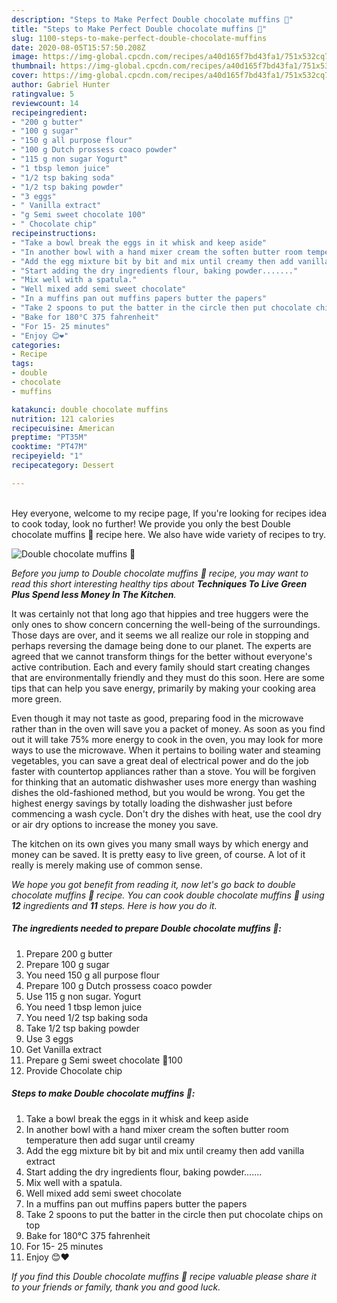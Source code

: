 ```yaml
---
description: "Steps to Make Perfect Double chocolate muffins 🍫"
title: "Steps to Make Perfect Double chocolate muffins 🍫"
slug: 1100-steps-to-make-perfect-double-chocolate-muffins
date: 2020-08-05T15:57:50.208Z
image: https://img-global.cpcdn.com/recipes/a40d165f7bd43fa1/751x532cq70/double-chocolate-muffins-🍫-recipe-main-photo.jpg
thumbnail: https://img-global.cpcdn.com/recipes/a40d165f7bd43fa1/751x532cq70/double-chocolate-muffins-🍫-recipe-main-photo.jpg
cover: https://img-global.cpcdn.com/recipes/a40d165f7bd43fa1/751x532cq70/double-chocolate-muffins-🍫-recipe-main-photo.jpg
author: Gabriel Hunter
ratingvalue: 5
reviewcount: 14
recipeingredient:
- "200 g butter"
- "100 g sugar"
- "150 g all purpose flour"
- "100 g Dutch prossess coaco powder"
- "115 g non sugar Yogurt"
- "1 tbsp lemon juice"
- "1/2 tsp baking soda"
- "1/2 tsp baking powder"
- "3 eggs"
- " Vanilla extract"
- "g Semi sweet chocolate 100"
- " Chocolate chip"
recipeinstructions:
- "Take a bowl break the eggs in it whisk and keep aside"
- "In another bowl with a hand mixer cream the soften butter room temperature then add sugar until creamy"
- "Add the egg mixture bit by bit and mix until creamy then add vanilla extract"
- "Start adding the dry ingredients flour, baking powder......."
- "Mix well with a spatula."
- "Well mixed add semi sweet chocolate"
- "In a muffins pan out muffins papers butter the papers"
- "Take 2 spoons to put the batter in the circle then put chocolate chips on top"
- "Bake for 180°C 375 fahrenheit"
- "For 15- 25 minutes"
- "Enjoy 😊❤️"
categories:
- Recipe
tags:
- double
- chocolate
- muffins

katakunci: double chocolate muffins 
nutrition: 121 calories
recipecuisine: American
preptime: "PT35M"
cooktime: "PT47M"
recipeyield: "1"
recipecategory: Dessert

---
```

<br>
Hey everyone, welcome to my recipe page, If you're looking for recipes idea to cook today, look no further! We provide you only the best Double chocolate muffins 🍫 recipe here. We also have wide variety of recipes to try.
<br>


![Double chocolate muffins 🍫](https://img-global.cpcdn.com/recipes/a40d165f7bd43fa1/751x532cq70/double-chocolate-muffins-🍫-recipe-main-photo.jpg)

<i>Before you jump to Double chocolate muffins 🍫 recipe, you may want to read this short interesting healthy tips about 
<strong>Techniques To Live Green Plus Spend less Money In The Kitchen</strong>.</i>
</br>

It was certainly not that long ago that hippies and tree huggers were the only ones to show concern concerning the well-being of the surroundings. Those days are over, and it seems we all realize our role in stopping and perhaps reversing the damage being done to our planet. The experts are agreed that we cannot transform things for the better without everyone's active contribution. Each and every family should start creating changes that are environmentally friendly and they must do this soon. Here are some tips that can help you save energy, primarily by making your cooking area more green.

Even though it may not taste as good, preparing food in the microwave rather than in the oven will save you a packet of money. As soon as you find out it will take 75% more energy to cook in the oven, you may look for more ways to use the microwave. When it pertains to boiling water and steaming vegetables, you can save a great deal of electrical power and do the job faster with countertop appliances rather than a stove. You will be forgiven for thinking that an automatic dishwasher uses more energy than washing dishes the old-fashioned method, but you would be wrong. You get the highest energy savings by totally loading the dishwasher just before commencing a wash cycle. Don't dry the dishes with heat, use the cool dry or air dry options to increase the money you save.

The kitchen on its own gives you many small ways by which energy and money can be saved. It is pretty easy to live green, of course. A lot of it really is merely making use of common sense.


<i>We hope you got benefit from reading it, now let's go back to double chocolate muffins 🍫 recipe. You can cook double chocolate muffins 🍫 using <strong>12</strong> ingredients and <strong>11</strong> steps. Here is how you do it.
</i>

##### The ingredients needed to prepare Double chocolate muffins 🍫:

1. Prepare 200 g butter
1. Prepare 100 g sugar
1. You need 150 g all purpose flour
1. Prepare 100 g Dutch prossess coaco powder
1. Use 115 g non sugar. Yogurt
1. You need 1 tbsp lemon juice
1. You need 1/2 tsp baking soda
1. Take 1/2 tsp baking powder
1. Use 3 eggs
1. Get  Vanilla extract
1. Prepare g Semi sweet chocolate 🍫100
1. Provide  Chocolate chip


##### Steps to make Double chocolate muffins 🍫:

1. Take a bowl break the eggs in it whisk and keep aside
1. In another bowl with a hand mixer cream the soften butter room temperature then add sugar until creamy
1. Add the egg mixture bit by bit and mix until creamy then add vanilla extract
1. Start adding the dry ingredients flour, baking powder.......
1. Mix well with a spatula.
1. Well mixed add semi sweet chocolate
1. In a muffins pan out muffins papers butter the papers
1. Take 2 spoons to put the batter in the circle then put chocolate chips on top
1. Bake for 180°C 375 fahrenheit
1. For 15- 25 minutes
1. Enjoy 😊❤️


<i>If you find this Double chocolate muffins 🍫 recipe valuable please share it to your friends or family, thank you and good luck.</i>
